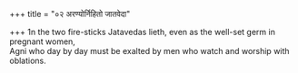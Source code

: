 +++
title = "०२ अरण्योर्निहितो जातवेदा"

+++
1n the two fire-sticks Jatavedas lieth, even as the well-set germ in pregnant women,  
     Agni who day by day must be exalted by men who watch and worship with oblations.
